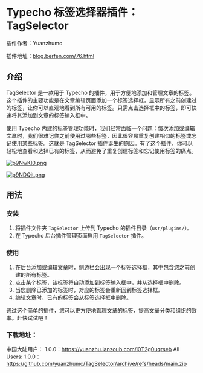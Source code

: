 # Typecho 标签选择器插件：TagSelector

插件作者：Yuanzhumc

插件地址：[blog.berfen.com/76.html](https://blog.berfen.com/76.html)

## 介绍

TagSelector 是一款用于 Typecho 的插件，用于方便地添加和管理文章的标签。这个插件的主要功能是在文章编辑页面添加一个标签选择框，显示所有之前创建过的标签，让你可以直观地看到所有可用的标签。只需点击选择框中的标签，即可快速将其添加到文章的标签输入框中。

使用 Typecho 内建的标签管理功能时，我们经常面临一个问题：每次添加或编辑文章时，我们很难记住之前使用过哪些标签，因此很容易重复创建相似的标签或忘记使用某些标签。这就是 TagSelector 插件诞生的原因。有了这个插件，你可以轻松地查看和选择已有的标签，从而避免了重复创建标签和忘记使用标签的痛点。

[![p9NwKI0.png](https://s1.ax1x.com/2023/05/05/p9NwKI0.png)](https://imgse.com/i/p9NwKI0)

[![p9NDQit.png](https://s1.ax1x.com/2023/05/05/p9NDQit.png)](https://imgse.com/i/p9NDQit)

## 用法

### 安装

1. 将插件文件夹 `TagSelector` 上传到 Typecho 的插件目录（`usr/plugins/`）。
2. 在 Typecho 后台插件管理页面启用 `TagSelector` 插件。

### 使用

1. 在后台添加或编辑文章时，侧边栏会出现一个标签选择框，其中包含您之前创建的所有标签。
2. 点击某个标签，该标签将自动添加到标签输入框中，并从选择框中删除。
3. 当您删除已添加的标签时，对应的标签会重新回到标签选择框。
4. 编辑文章时，已有的标签会从标签选择框中删除。

通过这个简单的插件，您可以更方便地管理文章的标签，提高文章分类和组织的效率。赶快试试吧！

### 下载地址：
中国大陆用户：
1.0.0：https://yuanzhu.lanzoub.com/i0T2g0uqrseb
All Users:
1.0.0：https://github.com/yuanzhumc/TagSelector/archive/refs/heads/main.zip
